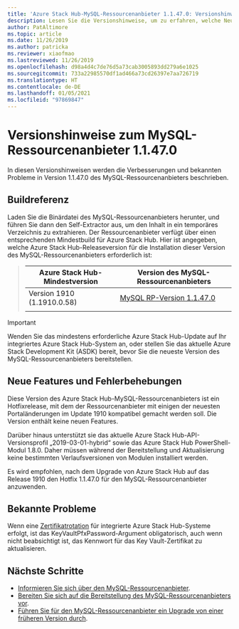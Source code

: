 ```yaml
---
title: 'Azure Stack Hub-MySQL-Ressourcenanbieter 1.1.47.0: Versionshinweise'
description: Lesen Sie die Versionshinweise, um zu erfahren, welche Neuerungen im Update zum MySQL-Ressourcenanbieter 1.1.47.0 von Azure Stack Hub enthalten sind.
author: PatAltimore
ms.topic: article
ms.date: 11/26/2019
ms.author: patricka
ms.reviewer: xiaofmao
ms.lastreviewed: 11/26/2019
ms.openlocfilehash: d98a4d4c7de76d5a73cab3005893dd279a6e1025
ms.sourcegitcommit: 733a22985570df1ad466a73cd26397e7aa726719
ms.translationtype: HT
ms.contentlocale: de-DE
ms.lasthandoff: 01/05/2021
ms.locfileid: "97869847"
---
```

# <a name="mysql-resource-provider-11470-release-notes"></a>Versionshinweise zum MySQL-Ressourcenanbieter 1.1.47.0

In diesen Versionshinweisen werden die Verbesserungen und bekannten Probleme in Version 1.1.47.0 des MySQL-Ressourcenanbieters beschrieben.

## <a name="build-reference"></a>Buildreferenz
Laden Sie die Binärdatei des MySQL-Ressourcenanbieters herunter, und führen Sie dann den Self-Extractor aus, um den Inhalt in ein temporäres Verzeichnis zu extrahieren. Der Ressourcenanbieter verfügt über einen entsprechenden Mindestbuild für Azure Stack Hub. Hier ist angegeben, welche Azure Stack Hub-Releaseversion für die Installation dieser Version des MySQL-Ressourcenanbieters erforderlich ist:

> |Azure Stack Hub-Mindestversion|Version des MySQL-Ressourcenanbieters|
> |-----|-----|
> |Version 1910 (1.1910.0.58)|[MySQL RP-Version 1.1.47.0](https://aka.ms/azurestackmysqlrp11470)|  
> |     |     |

> [!IMPORTANT]
> Wenden Sie das mindestens erforderliche Azure Stack Hub-Update auf Ihr integriertes Azure Stack Hub-System an, oder stellen Sie das aktuelle Azure Stack Development Kit (ASDK) bereit, bevor Sie die neueste Version des MySQL-Ressourcenanbieters bereitstellen.

## <a name="new-features-and-fixes"></a>Neue Features und Fehlerbehebungen

Diese Version des Azure Stack Hub-MySQL-Ressourcenanbieters ist ein Hotfixrelease, mit dem der Ressourcenanbieter mit einigen der neuesten Portaländerungen im Update 1910 kompatibel gemacht werden soll. Die Version enthält keine neuen Features.

Darüber hinaus unterstützt sie das aktuelle Azure Stack Hub-API-Versionsprofil „2019-03-01-hybrid“ sowie das Azure Stack Hub PowerShell-Modul 1.8.0. Daher müssen während der Bereitstellung und Aktualisierung keine bestimmten Verlaufsversionen von Modulen installiert werden.

Es wird empfohlen, nach dem Upgrade von Azure Stack Hub auf das Release 1910 den Hotfix 1.1.47.0 für den MySQL-Ressourcenanbieter anzuwenden.

## <a name="known-issues"></a>Bekannte Probleme

Wenn eine [Zertifikatrotation](azure-stack-mysql-resource-provider-maintain.md#secrets-rotation) für integrierte Azure Stack Hub-Systeme erfolgt, ist das KeyVaultPfxPassword-Argument obligatorisch, auch wenn nicht beabsichtigt ist, das Kennwort für das Key Vault-Zertifikat zu aktualisieren.

## <a name="next-steps"></a>Nächste Schritte

- [Informieren Sie sich über den MySQL-Ressourcenanbieter](azure-stack-mysql-resource-provider.md).
- [Bereiten Sie sich auf die Bereitstellung des MySQL-Ressourcenanbieters vor](azure-stack-mysql-resource-provider-deploy.md#prerequisites).
- [Führen Sie für den MySQL-Ressourcenanbieter ein Upgrade von einer früheren Version durch](azure-stack-mysql-resource-provider-update.md).
